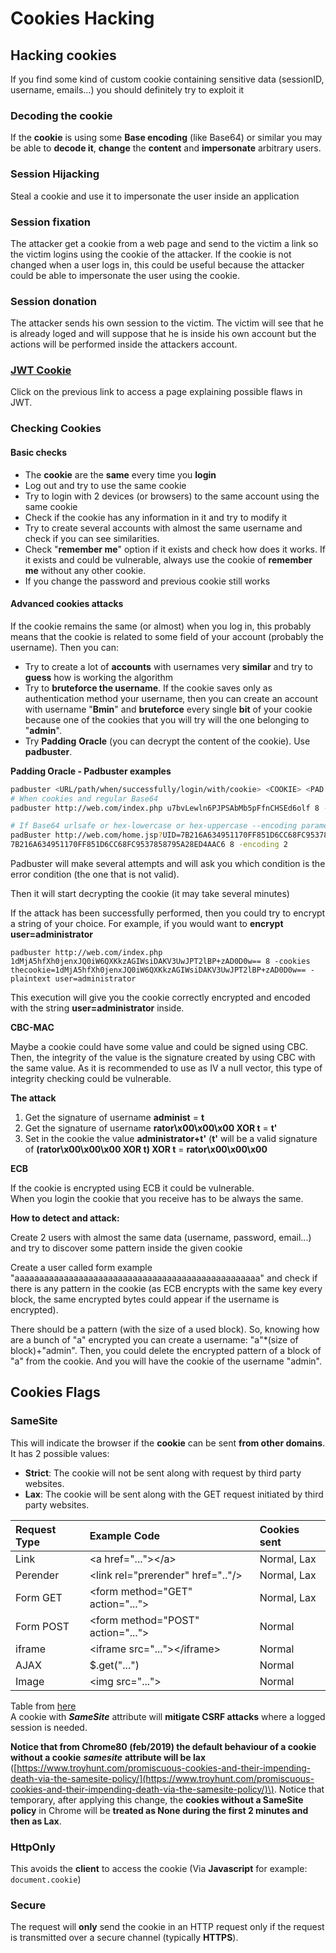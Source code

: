 # Cookies Hacking

## Hacking cookies

If you find some kind of custom cookie containing sensitive data \(sessionID, username, emails...\) you should definitely try to exploit it

### Decoding the cookie

If the **cookie** is using some **Base encoding** \(like Base64\) or similar you may be able to **decode it**, **change** the **content** and **impersonate** arbitrary users.

### Session Hijacking

Steal a cookie and use it to impersonate the user inside an application

### Session fixation

The attacker get a cookie from a web page and send to the victim a link so the victim logins using the cookie of the attacker. If the cookie is not changed when a user logs in, this could be useful because the attacker could be able to impersonate the user using the cookie.

### Session donation

The attacker sends his own session to the victim. The victim will see that he is already loged and will suppose that he is inside his own account but the actions will be performed inside the attackers account.

### [JWT Cookie](hacking-jwt-json-web-tokens.md)

Click on the previous link to access a page explaining possible flaws in JWT.

### Checking Cookies

#### **Basic checks**

* The **cookie** are the **same** every time you **login**
* Log out and try to use the same cookie
* Try to login with 2 devices \(or browsers\) to the same account using the same cookie
* Check if the cookie has any information in it and try to modify it
* Try to create several accounts with almost the same username and check if you can see similarities.
* Check "**remember me**" option if it exists and check how does it works. If it exists and could be vulnerable, always use the cookie of **remember me** without any other cookie.
* If you change the password and previous cookie still works

#### **Advanced cookies attacks**

If the cookie remains the same \(or almost\) when you log in, this probably means that the cookie is related to some field of your account \(probably the username\). Then you can:

* Try to create a lot of **accounts** with usernames very **similar** and try to **guess** how is working the algorithm
* Try to **bruteforce the username**. If the cookie saves only as authentication method your username, then you can create an account with username "**Bmin**" and **bruteforce** every single **bit** of your cookie because one of the cookies that you will try will the one belonging to "**admin**".
* Try **Padding** **Oracle** \(you can decrypt the content of the cookie\). Use **padbuster**.

**Padding Oracle - Padbuster examples**

```bash
padbuster <URL/path/when/successfully/login/with/cookie> <COOKIE> <PAD[8-16]>
# When cookies and regular Base64
padbuster http://web.com/index.php u7bvLewln6PJPSAbMb5pFfnCHSEd6olf 8 -cookies auth=u7bvLewln6PJPSAbMb5pFfnCHSEd6olf

# If Base64 urlsafe or hex-lowercase or hex-uppercase --encoding parameter is needed, for example:
padBuster http://web.com/home.jsp?UID=7B216A634951170FF851D6CC68FC9537858795A28ED4AAC6
7B216A634951170FF851D6CC68FC9537858795A28ED4AAC6 8 -encoding 2
```

Padbuster will make several attempts and will ask you which condition is the error condition \(the one that is not valid\).

Then it will start decrypting the cookie \(it may take several minutes\)

If the attack has been successfully performed, then you could try to encrypt a string of your choice. For example, if you would want to **encrypt** **user=administrator**

```text
padbuster http://web.com/index.php 1dMjA5hfXh0jenxJQ0iW6QXKkzAGIWsiDAKV3UwJPT2lBP+zAD0D0w== 8 -cookies thecookie=1dMjA5hfXh0jenxJQ0iW6QXKkzAGIWsiDAKV3UwJPT2lBP+zAD0D0w== -plaintext user=administrator
```

This execution will give you the cookie correctly encrypted and encoded with the string **user=administrator** inside.

**CBC-MAC**

Maybe a cookie could have some value and could be signed using CBC. Then, the integrity of the value is the signature created by using CBC with the same value. As it is recommended to use as IV a null vector, this type of integrity checking could be vulnerable.

**The attack**

1. Get the signature of username **administ** =  **t**
2. Get the signature of username **rator\x00\x00\x00 XOR t** = **t'**
3. Set in the cookie the value **administrator+t'** \(**t'** will be a valid signature of **\(rator\x00\x00\x00 XOR t\) XOR t** = **rator\x00\x00\x00**

**ECB**

If the cookie is encrypted using ECB it could be vulnerable.  
When you login the cookie that you receive has to be always the same.

**How to detect and attack:**

Create 2 users with almost the same data \(username, password, email...\) and try to discover some pattern inside the given cookie

Create a user called form example "aaaaaaaaaaaaaaaaaaaaaaaaaaaaaaaaaaaaaaaaaaaaaaaaaa" and check if there is any pattern in the cookie \(as ECB encrypts with the same key every block, the same encrypted bytes could appear if the username is encrypted\).

There should be a pattern \(with the size of a used block\). So, knowing how are a bunch of "a" encrypted you can create a username: "a"\*\(size of block\)+"admin". Then, you could delete the encrypted pattern of a block of "a" from the cookie. And you will have the cookie of the username "admin".

## Cookies Flags

### SameSite

This will indicate the browser if the **cookie** can be sent **from other domains**. It has 2 possible values:

* **Strict**: The cookie will not be sent along with request by third party websites.
* **Lax**: The cookie will be sent along with the GET request initiated by third party websites.

| **Request Type** | **Example Code** | **Cookies sent** |
| :--- | :--- | :--- |
| Link | &lt;a href="..."&gt;&lt;/a&gt; | Normal, Lax |
| Perender | &lt;link rel="prerender" href=".."/&gt; | Normal, Lax |
| Form GET | &lt;form method="GET" action="..."&gt; | Normal, Lax |
| Form POST | &lt;form method="POST" action="..."&gt; | Normal |
| iframe | &lt;iframe src="..."&gt;&lt;/iframe&gt; | Normal |
| AJAX | $.get\("..."\) | Normal |
| Image | &lt;img src="..."&gt; | Normal |

Table from [here](https://www.netsparker.com/blog/web-security/same-site-cookie-attribute-prevent-cross-site-request-forgery/)  
A cookie with _**SameSite**_ attribute will **mitigate CSRF attacks** where a logged session is needed.

**Notice that from Chrome80 \(feb/2019\) the default behaviour of a cookie without a cookie** _**samesite**_ **attribute will be lax** \([https://www.troyhunt.com/promiscuous-cookies-and-their-impending-death-via-the-samesite-policy/](https://www.troyhunt.com/promiscuous-cookies-and-their-impending-death-via-the-samesite-policy/)\). Notice that temporary, after applying this change, the **cookies without a SameSite** **policy** in Chrome will be **treated as None during the first 2 minutes and then as Lax**.

### HttpOnly

This avoids the **client** to access the cookie \(Via **Javascript** for example: `document.cookie`\)

### Secure

The request will **only** send the cookie in an HTTP request only if the request is transmitted over a secure channel \(typically **HTTPS**\).

